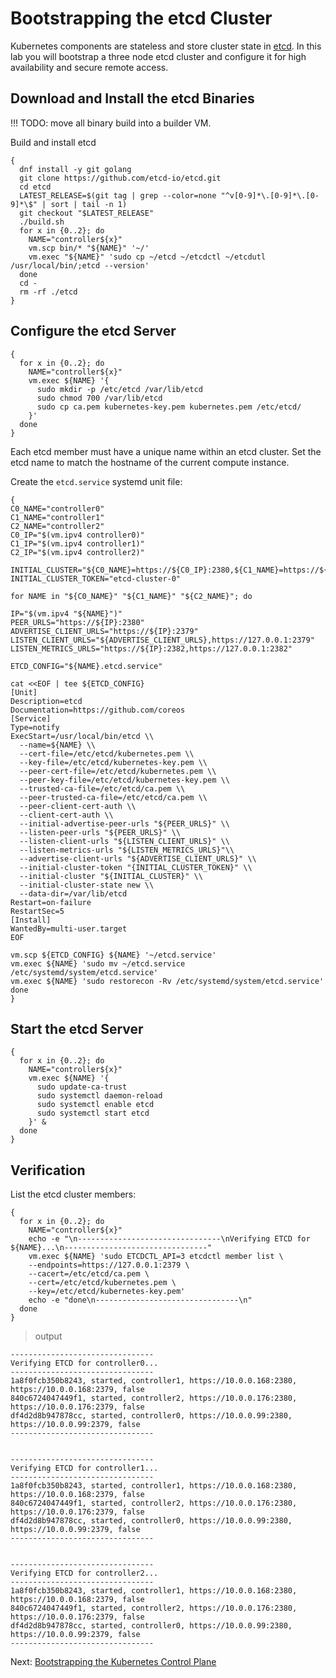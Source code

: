 # Bootstrapping the etcd Cluster

Kubernetes components are stateless and store cluster state in [etcd](https://github.com/etcd-io/etcd). In this lab you
will bootstrap a three node etcd cluster and configure it for high availability and secure remote access.

## Download and Install the etcd Binaries

!!! TODO: move all binary build into a builder VM.

Build and install etcd
```shell
{
  dnf install -y git golang
  git clone https://github.com/etcd-io/etcd.git
  cd etcd
  LATEST_RELEASE=$(git tag | grep --color=none "^v[0-9]*\.[0-9]*\.[0-9]*\$" | sort | tail -n 1)
  git checkout "$LATEST_RELEASE"
  ./build.sh
  for x in {0..2}; do
    NAME="controller${x}"
    vm.scp bin/* "${NAME}" '~/'
    vm.exec "${NAME}" 'sudo cp ~/etcd ~/etcdctl ~/etcdutl /usr/local/bin/;etcd --version'
  done
  cd -
  rm -rf ./etcd
}
```

## Configure the etcd Server

```shell
{
  for x in {0..2}; do 
    NAME="controller${x}"
    vm.exec ${NAME} '{
      sudo mkdir -p /etc/etcd /var/lib/etcd
      sudo chmod 700 /var/lib/etcd
      sudo cp ca.pem kubernetes-key.pem kubernetes.pem /etc/etcd/
    }'
  done
}
```
Each etcd member must have a unique name within an etcd cluster. Set the etcd name to match the hostname of the current
compute instance.

Create the `etcd.service` systemd unit file:

```shell
{
C0_NAME="controller0"
C1_NAME="controller1"
C2_NAME="controller2"
C0_IP="$(vm.ipv4 controller0)"
C1_IP="$(vm.ipv4 controller1)"
C2_IP="$(vm.ipv4 controller2)"

INITIAL_CLUSTER="${C0_NAME}=https://${C0_IP}:2380,${C1_NAME}=https://${C1_IP}:2380,${C2_NAME}=https://${C2_IP}:2380"
INITIAL_CLUSTER_TOKEN="etcd-cluster-0"

for NAME in "${C0_NAME}" "${C1_NAME}" "${C2_NAME}"; do 
  
IP="$(vm.ipv4 "${NAME}")"
PEER_URLS="https://${IP}:2380"
ADVERTISE_CLIENT_URLS="https://${IP}:2379"
LISTEN_CLIENT_URLS="${ADVERTISE_CLIENT_URLS},https://127.0.0.1:2379"
LISTEN_METRICS_URLS="https://${IP}:2382,https://127.0.0.1:2382"

ETCD_CONFIG="${NAME}.etcd.service"

cat <<EOF | tee ${ETCD_CONFIG}
[Unit]
Description=etcd
Documentation=https://github.com/coreos
[Service]
Type=notify
ExecStart=/usr/local/bin/etcd \\
  --name=${NAME} \\
  --cert-file=/etc/etcd/kubernetes.pem \\
  --key-file=/etc/etcd/kubernetes-key.pem \\
  --peer-cert-file=/etc/etcd/kubernetes.pem \\
  --peer-key-file=/etc/etcd/kubernetes-key.pem \\
  --trusted-ca-file=/etc/etcd/ca.pem \\
  --peer-trusted-ca-file=/etc/etcd/ca.pem \\
  --peer-client-cert-auth \\
  --client-cert-auth \\
  --initial-advertise-peer-urls "${PEER_URLS}" \\
  --listen-peer-urls "${PEER_URLS}" \\
  --listen-client-urls "${LISTEN_CLIENT_URLS}" \\
  --listen-metrics-urls "${LISTEN_METRICS_URLS}"\\
  --advertise-client-urls "${ADVERTISE_CLIENT_URLS}" \\
  --initial-cluster-token "{INITIAL_CLUSTER_TOKEN}" \\
  --initial-cluster "${INITIAL_CLUSTER}" \\
  --initial-cluster-state new \\
  --data-dir=/var/lib/etcd
Restart=on-failure
RestartSec=5
[Install]
WantedBy=multi-user.target
EOF

vm.scp ${ETCD_CONFIG} ${NAME} '~/etcd.service'
vm.exec ${NAME} 'sudo mv ~/etcd.service /etc/systemd/system/etcd.service'
vm.exec ${NAME} 'sudo restorecon -Rv /etc/systemd/system/etcd.service'
done
}
```

## Start the etcd Server

```shell
{
  for x in {0..2}; do
    NAME="controller${x}"
    vm.exec ${NAME} '{
      sudo update-ca-trust
      sudo systemctl daemon-reload
      sudo systemctl enable etcd
      sudo systemctl start etcd
    }' &
  done
}
```

## Verification

List the etcd cluster members:

```shell
{
  for x in {0..2}; do
    NAME="controller${x}"
    echo -e "\n--------------------------------\nVerifying ETCD for ${NAME}...\n--------------------------------"
    vm.exec ${NAME} 'sudo ETCDCTL_API=3 etcdctl member list \
    --endpoints=https://127.0.0.1:2379 \
    --cacert=/etc/etcd/ca.pem \
    --cert=/etc/etcd/kubernetes.pem \
    --key=/etc/etcd/kubernetes-key.pem'
    echo -e "done\n--------------------------------\n"
  done
}
```

> output

```
--------------------------------
Verifying ETCD for controller0...
--------------------------------
1a8f0fcb350b8243, started, controller1, https://10.0.0.168:2380, https://10.0.0.168:2379, false
840c6724047449f1, started, controller2, https://10.0.0.176:2380, https://10.0.0.176:2379, false
df4d2d8b947878cc, started, controller0, https://10.0.0.99:2380, https://10.0.0.99:2379, false
--------------------------------


--------------------------------
Verifying ETCD for controller1...
--------------------------------
1a8f0fcb350b8243, started, controller1, https://10.0.0.168:2380, https://10.0.0.168:2379, false
840c6724047449f1, started, controller2, https://10.0.0.176:2380, https://10.0.0.176:2379, false
df4d2d8b947878cc, started, controller0, https://10.0.0.99:2380, https://10.0.0.99:2379, false
--------------------------------


--------------------------------
Verifying ETCD for controller2...
--------------------------------
1a8f0fcb350b8243, started, controller1, https://10.0.0.168:2380, https://10.0.0.168:2379, false
840c6724047449f1, started, controller2, https://10.0.0.176:2380, https://10.0.0.176:2379, false
df4d2d8b947878cc, started, controller0, https://10.0.0.99:2380, https://10.0.0.99:2379, false
--------------------------------
```

Next: [Bootstrapping the Kubernetes Control Plane](08-bootstrapping-kubernetes-controllers.md)